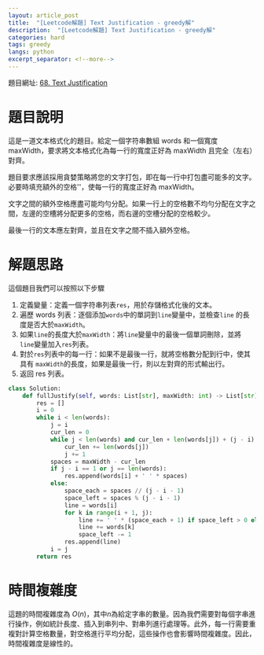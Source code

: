 ```yaml
---
layout: article_post
title:  "[Leetcode解題] Text Justification - greedy解"
description:  "[Leetcode解題] Text Justification - greedy解"
categories: hard
tags: greedy
langs: python
excerpt_separator: <!--more-->
---
```


<!--more-->

題目網址: [68. Text Justification](https://leetcode.com/problems/text-justification/)

# 題目說明

這是一道文本格式化的題目。給定一個字符串數組 words 和一個寬度 maxWidth，要求將文本格式化為每一行的寬度正好為 maxWidth 且完全（左右）對齊。

題目要求應該採用貪婪策略將您的文字打包，即在每一行中打包盡可能多的文字。必要時填充額外的空格''，使每一行的寬度正好為 maxWidth。

文字之間的額外空格應盡可能均勻分配。如果一行上的空格數不均勻分配在文字之間，左邊的空槽將分配更多的空格，而右邊的空槽分配的空格較少。

最後一行的文本應左對齊，並且在文字之間不插入額外空格。

# 解題思路

這個題目我們可以按照以下步驟

1. 定義變量：定義一個字符串列表`res`，用於存儲格式化後的文本。
2. 遍歷 words 列表：逐個添加`words`中的單詞到`line`變量中，並檢查`line` 的長度是否大於`maxWidth`。
3. 如果`line`的長度大於`maxWidth`：將`line`變量中的最後一個單詞刪除，並將 `line`變量加入`res`列表。
4. 對於`res`列表中的每一行：如果不是最後一行，就將空格數分配到行中，使其具有 `maxWidth`的長度，如果是最後一行，則以左對齊的形式輸出行。
5. 返回 res 列表。

```python
class Solution:
    def fullJustify(self, words: List[str], maxWidth: int) -> List[str]:
        res = []
        i = 0
        while i < len(words):
            j = i
            cur_len = 0
            while j < len(words) and cur_len + len(words[j]) + (j - i) <= maxWidth:
                cur_len += len(words[j])
                j += 1
            spaces = maxWidth - cur_len
            if j - i == 1 or j == len(words):
                res.append(words[i] + ' ' * spaces)
            else:
                space_each = spaces // (j - i - 1)
                space_left = spaces % (j - i - 1)
                line = words[i]
                for k in range(i + 1, j):
                    line += ' ' * (space_each + 1) if space_left > 0 else ' ' * space_each
                    line += words[k]
                    space_left -= 1
                res.append(line)
            i = j
        return res
```

# 時間複雜度

這題的時間複雜度為 $O(n)$，其中$n$為給定字串的數量。因為我們需要對每個字串進行操作，例如統計長度、插入到串列中、對串列進行處理等。此外，每一行需要重複對計算空格數量，對空格進行平均分配，這些操作也會影響時間複雜度。因此，時間複雜度是線性的。
